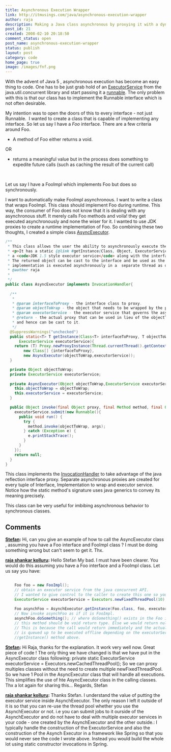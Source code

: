 ```yaml
---
title: Asynchronous Execution Wrapper
link: http://itmusings.com/java/asynchronous-execution-wrapper
author: raja
description: Making a Java class asynchronous by proxying it with a dynamic wrapper
post_id: 21
created: 2008-02-10 20:18:50
comment_status: open
post_name: asynchronous-execution-wrapper
status: publish
layout: post
category: code
home_page: true
image: /images/fnf.png
---
```



With the advent of Java 5 , asynchronous execution has become an easy thing to code. One has to be just grab hold of an [ExecutorService](http://java.sun.com/j2se/1.5.0/docs/api/java/util/concurrent/ExecutorService.html) from the java.util.concurrent library and start passing it a [runnable](http://java.sun.com/j2se/1.5.0/docs/api/java/lang/Runnable.html). The only problem with this is that our class has to implement the Runnable interface which is not often desirable.

My intention was to open the doors of this to every interface - not just Runnable.  I wanted to create a class that is capable of implementing any interface. So let us say I have a _Foo_ interface. There are a few criteria around Foo.

  * A method of Foo either returns a void.

OR

  * returns a meaningful value but in the process does something to expedite future calls (such as caching the result of the current call)

 

Let us say I have a FooImpl which implements Foo but does so synchronously.

I want to automatically make FooImpl asynchronous. I want to write a class that wraps FooImpl. This class should implement Foo during runtime. This way, the consumer of Foo does not know that it is dealing with any asynchronous stuff. It merely calls Foo methods and voila! they get executed asynchronously and none the wiser for it. I wanted to use JDK proxies to create a runtime implementation of Foo. So combining these two thoughts, I created a simple class [AsyncExecutor](/code/async/AsyncExecutor.java).

```java
/**
 * This class allows the user the ability to asynchronously execute the methods of an impl of any interface.
 * <p>It has a static {@link #getInstance(Class, Object, ExecutorService)} method that needs to be passed 
 * a <code>JDK 1.5 style executor service</code> along with the interface class and the implementation of the interface.
 * The returned object can be cast to the interface and be used as the proxy for the underlying impl. The underlying
 * implementation is executed asynchronously in a  separate thread as dictated by the executor service. 
 * @author raja
 *
 */
public class AsyncExecutor implements InvocationHandler{
  
  /**
   * 
   * @param interfaceToProxy - the interface class to proxy.
   * @param objectToWrap - the object that needs to be wrapped by the proxy.
   * @param executorService - the executor service that governs the asynchronous execution of the implementation class.
   * @return - the actual proxy that can be used in lieu of the objectToWrap. The proxy implements the passed interface
   * and hence can be cast to it.
   */
  @SuppressWarnings("unchecked")
  public static<T> T getInstance(Class<T> interfaceToProxy, T objectToWrap,
      ExecutorService executorService){
    return (T) Proxy.newProxyInstance(Thread.currentThread().getContextClassLoader(),
        new Class[] {interfaceToProxy},
        new AsyncExecutor(objectToWrap,executorService));
  }

  private Object objectToWrap;
  private ExecutorService executorService;
  
  private AsyncExecutor(Object objectToWrap,ExecutorService executorService){
    this.objectToWrap = objectToWrap;
    this.executorService = executorService;
  }

  public Object invoke(final Object proxy, final Method method, final Object[] args) throws Throwable {
    executorService.submit(new Runnable(){
      public void run() {
        try {
          method.invoke(objectToWrap, args);
        } catch (Exception e) {
          e.printStackTrace();
        }
      }
    });
    return null;
  }
}
```

This class implements the [InvocationHandler](http://java.sun.com/j2se/1.5.0/docs/api/java/lang/reflect/InvocationHandler.html) to take advantage of the java reflection interface proxy. Separate asynchronous proxies are created for every tuple of Interface, Implementation to wrap and executor service. Notice how the static method's signature uses java generics to convey its meaning precisely.

This class can be very useful for imbibing asynchronous behavior to synchronous classes.

## Comments

**[Stefan](#2124 "2012-09-17 14:04:43"):** Hi, can you give an example of how to call the AsyncExecutor class , assuming you have a Foo interface and FooImpl class ? I must be doing something wrong but can't seem to get it. Thx.

**[raja shankar kolluru](#2125 "2012-09-17 19:05:51"):** Hello Stefan My bad. I must have been clearer. You would do this assuming you have a Foo interface and a FooImpl class. Let us say you have: 
```java  
    
    Foo foo = new FooImpl();
    // obtain an executor service from the java concurrent API.
    // I wanted to give control to the caller to create this one so you can reuse thread pools.
    ExecutorService executorService = Executors.newFixedThreadPool(10);
    
    Foo asynchFoo = AsynchExecutor.getInstance(Foo.class, foo, executorService);
    // Now invoke asynchFoo as if it is FooImpl.
    asynchFoo.doSomething(); // where doSomething() exists in the Foo interface.
    // this method should be void return type. Else we would return null.
    // This is because the call would return immediately and the actual doSomething() task
    // is queued up to be executed offline depending on the executorService passed to the 
    //getInstance() method above.
```
**[Stefan](#2126 "2012-09-18 08:53:21"):** Hi Raja, thanks for the explanation. It work very well now. Great piece of code ! The only thing we have changed is that we have put in the AsyncExecutor class following: private static ExecutorService executorService = Executors.newCachedThreadPool(); So we can proxy multiples classes without the need to create multiple newFixedThreadPool. So we have 1 Pool in the AsyncExecutor class that will handle all executions. This simplifies the use of hte AsyncExecutor class in the calling classes. Thx a lot again for sharing this... Regards, Stefan

**[raja shankar kolluru](#2127 "2012-09-19 18:35:34"):** Thanks Stefan. I understand the value of putting the executor service inside AsynchExecutor. The only reason I left it outside of it is so that you can re-use the thread pool whether you use the AsynchExecutor or not. i.e you can submit jobs to it ourside of the AsynchExecutor and do not have to deal with multiple executor services in your code - one created by the AsynchExecutor and the other outside.: I typically handle the construction of the ExecutorService and also the construction of the Asynch Executor in a framework like Spring so that you would never see the code I wrote above. Instead you would build the whole lot using static constructor invocations in Spring.

